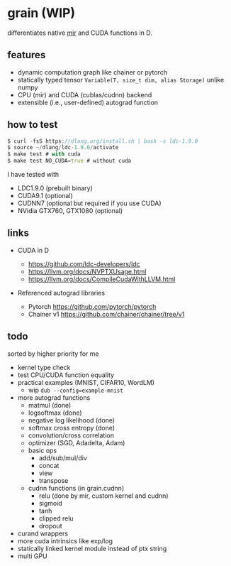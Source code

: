 # grain (WIP)

differentiates native [mir](https://github.com/libmir/mir-algorithm) and CUDA functions in D.

## features

- dynamic computation graph like chainer or pytorch
- statically typed tensor `Variable(T, size_t dim, alias Storage)` unlike numpy
- CPU (mir) and CUDA (cublas/cudnn) backend
- extensible (i.e., user-defined) autograd function

## how to test

```d
$ curl -fsS https://dlang.org/install.sh | bash -s ldc-1.9.0
$ source ~/dlang/ldc-1.9.0/activate
$ make test # with cuda
$ make test NO_CUDA=true # without cuda
```

I have tested with

- LDC1.9.0 (prebuilt binary)
- CUDA9.1 (optional)
- CUDNN7 (optional but required if you use CUDA)
- NVidia GTX760, GTX1080 (optional)

## links

- CUDA in D
  - https://github.com/ldc-developers/ldc
  - https://llvm.org/docs/NVPTXUsage.html
  - https://llvm.org/docs/CompileCudaWithLLVM.html

- Referenced autograd libraries
  - Pytorch https://github.com/pytorch/pytorch
  - Chainer v1 https://github.com/chainer/chainer/tree/v1


## todo

sorted by higher priority for me

- kernel type check
- test CPU/CUDA function equality
- practical examples (MNIST, CIFAR10, WordLM)
  - wip `dub --config=example-mnist`
- more autograd functions
  - matmul (done)
  - logsoftmax (done)
  - negative log likelihood (done)
  - softmax cross entropy (done)
  - convolution/cross correlation
  - optimizer (SGD, Adadelta, Adam)
  - basic ops
    - add/sub/mul/div
    - concat
    - view
    - transpose
  - cudnn functions (in grain.cudnn)
    - relu (done by mir, custom kernel and cudnn)
    - sigmoid
    - tanh
    - clipped relu
    - dropout
- curand wrappers
- more cuda intrinsics like exp/log
- statically linked kernel module instead of ptx string
- multi GPU

